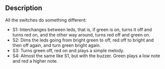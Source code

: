 ## Description
All the switches do something different:
- S1: Interchanges between leds, that is, if green is on, turns it off and
turns red on, and the other way around, turns red off and green on.
- S2: Dims the leds going from bright green to off, red off to bright and then
off again, and turn green bright again.
- S3: Turns green off, red on and plays a simple melody.
- S4: Almost the same like S1, but with the buzzer. Green plays a low note and
red a higher note.

 
